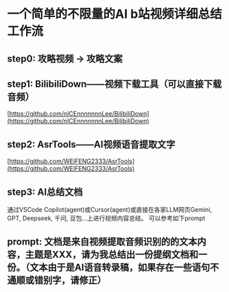 # 一个简单的不限量的AI b站视频详细总结工作流
## step0: 攻略视频 -> 攻略文案
## step1: BilibiliDown——视频下载工具（可以直接下载音频）
[https://github.com/nICEnnnnnnnLee/BilibiliDown](https://github.com/nICEnnnnnnnLee/BilibiliDown)

## step2: AsrTools——AI视频语音提取文字
[https://github.com/WEIFENG2333/AsrTools](https://github.com/WEIFENG2333/AsrTools)

## step3: AI总结文档
通过VSCode Copilot(agent)或Cursor(agent)或直接在各家LLM网页Gemini, GPT, Deepseek, 千问, 豆包...上进行视频内容总结。
可以参考如下prompt

**prompt:**
文档是来自视频提取音频识别的的文本内容，主题是XXX，请为我总结出一份提纲文档和一份。（文本由于是AI语音转录稿，如果存在一些语句不通顺或错别字，请修正）
--------------------------------
